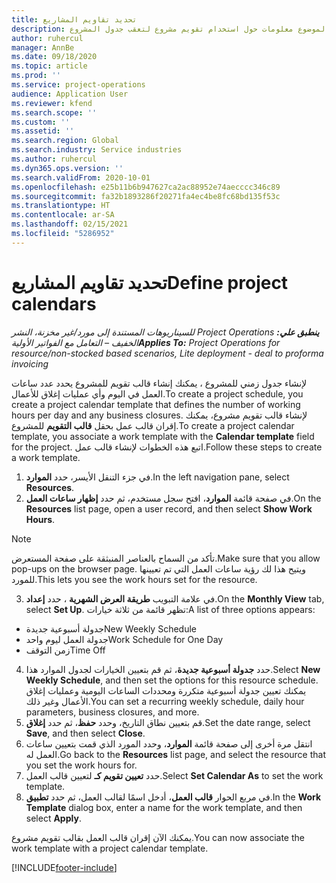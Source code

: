 ```yaml
---
title: تحديد تقاويم المشاريع
description: يقدم هذا الموضوع معلومات حول استخدام تقويم مشروع لتعقب جدول المشروع.
author: ruhercul
manager: AnnBe
ms.date: 09/18/2020
ms.topic: article
ms.prod: ''
ms.service: project-operations
audience: Application User
ms.reviewer: kfend
ms.search.scope: ''
ms.custom: ''
ms.assetid: ''
ms.search.region: Global
ms.search.industry: Service industries
ms.author: ruhercul
ms.dyn365.ops.version: ''
ms.search.validFrom: 2020-10-01
ms.openlocfilehash: e25b11b6b947627ca2ac88952e74aecccc346c89
ms.sourcegitcommit: fa32b1893286f20271fa4ec4be8fc68bd135f53c
ms.translationtype: HT
ms.contentlocale: ar-SA
ms.lasthandoff: 02/15/2021
ms.locfileid: "5286952"
---
```

# <a name="define-project-calendars"></a><span data-ttu-id="40d65-103">تحديد تقاويم المشاريع</span><span class="sxs-lookup"><span data-stu-id="40d65-103">Define project calendars</span></span>

<span data-ttu-id="40d65-104">_**ينطبق علي:** ‏‫Project Operations للسيناريوهات المستندة إلى مورد/غير مخزنة‬، ‏‫النشر الخفيف – التعامل مع الفواتير الأولية‬_</span><span class="sxs-lookup"><span data-stu-id="40d65-104">_**Applies To:** Project Operations for resource/non-stocked based scenarios, Lite deployment - deal to proforma invoicing_</span></span>

<span data-ttu-id="40d65-105">لإنشاء جدول زمني للمشروع ، يمكنك إنشاء قالب تقويم للمشروع يحدد عدد ساعات العمل في اليوم وأي عمليات إغلاق للأعمال.</span><span class="sxs-lookup"><span data-stu-id="40d65-105">To create a project schedule, you create a project calendar template that defines the number of working hours per day and any business closures.</span></span> <span data-ttu-id="40d65-106">لإنشاء قالب تقويم مشروع، يمكنك إقران قالب عمل بحقل **قالب التقويم** للمشروع.</span><span class="sxs-lookup"><span data-stu-id="40d65-106">To create a project calendar template, you associate a work template with the **Calendar template** field for the project.</span></span> <span data-ttu-id="40d65-107">اتبع هذه الخطوات لإنشاء قالب عمل.</span><span class="sxs-lookup"><span data-stu-id="40d65-107">Follow these steps to create a work template.</span></span>

1. <span data-ttu-id="40d65-108">في جزء التنقل الأيسر، حدد **الموارد‬**.</span><span class="sxs-lookup"><span data-stu-id="40d65-108">In the left navigation pane, select **Resources**.</span></span> 
2. <span data-ttu-id="40d65-109">في صفحة قائمة **الموارد**، افتح سجل مستخدم، ثم حدد **إظهار ساعات العمل**.</span><span class="sxs-lookup"><span data-stu-id="40d65-109">On the **Resources** list page, open a user record, and then select **Show Work Hours**.</span></span>

  > [!NOTE]
  > <span data-ttu-id="40d65-110">تأكد من السماح بالعناصر المنبثقة على صفحة المستعرض.</span><span class="sxs-lookup"><span data-stu-id="40d65-110">Make sure that you allow pop-ups on the browser page.</span></span> <span data-ttu-id="40d65-111">ويتيح هذا لك رؤية ساعات العمل التي تم تعيينها للمورد.</span><span class="sxs-lookup"><span data-stu-id="40d65-111">This lets you see the work hours set for the resource.</span></span>
  
3. <span data-ttu-id="40d65-112">في علامة التبويب **طريقة العرض الشهرية** ، حدد **إعداد**.</span><span class="sxs-lookup"><span data-stu-id="40d65-112">On the **Monthly View** tab, select **Set Up**.</span></span> <span data-ttu-id="40d65-113">تظهر قائمة من ثلاثة خيارات:</span><span class="sxs-lookup"><span data-stu-id="40d65-113">A list of three options appears:</span></span> 

  - <span data-ttu-id="40d65-114">جدولة أسبوعية جديدة</span><span class="sxs-lookup"><span data-stu-id="40d65-114">New Weekly Schedule</span></span>
  - <span data-ttu-id="40d65-115">جدولة العمل ليوم واحد</span><span class="sxs-lookup"><span data-stu-id="40d65-115">Work Schedule for One Day</span></span>
  - <span data-ttu-id="40d65-116">زمن التوقف</span><span class="sxs-lookup"><span data-stu-id="40d65-116">Time Off</span></span>

4. <span data-ttu-id="40d65-117">حدد **جدولة أسبوعية جديدة**، ثم قم بتعيين الخيارات لجدول الموارد هذا.</span><span class="sxs-lookup"><span data-stu-id="40d65-117">Select **New Weekly Schedule**, and then set the options for this resource schedule.</span></span> <span data-ttu-id="40d65-118">يمكنك تعيين جدولة أسبوعية متكررة ومحددات الساعات اليومية وعمليات إغلاق الأعمال وغير ذلك.</span><span class="sxs-lookup"><span data-stu-id="40d65-118">You can set a recurring weekly schedule, daily hour parameters, business closures, and more.</span></span>
5. <span data-ttu-id="40d65-119">قم بتعيين نطاق التاريخ، وحدد **حفظ**، ثم حدد **إغلاق**.</span><span class="sxs-lookup"><span data-stu-id="40d65-119">Set the date range, select **Save**, and then select **Close**.</span></span> 
6. <span data-ttu-id="40d65-120">انتقل مرة أخرى إلى صفحة قائمة **الموارد**، وحدد المورد الذي قمت بتعيين ساعات العمل له.</span><span class="sxs-lookup"><span data-stu-id="40d65-120">Go back to the **Resources** list page, and select the resource that you set the work hours for.</span></span> 
7. <span data-ttu-id="40d65-121">حدد **تعيين تقويم كـ** لتعيين قالب العمل.</span><span class="sxs-lookup"><span data-stu-id="40d65-121">Select **Set Calendar As** to set the work template.</span></span> 
8. <span data-ttu-id="40d65-122">في مربع الحوار **قالب العمل**، أدخل اسمًا لقالب العمل، ثم حدد **تطبيق**.</span><span class="sxs-lookup"><span data-stu-id="40d65-122">In the **Work Template** dialog box, enter a name for the work template, and then select **Apply**.</span></span> 

<span data-ttu-id="40d65-123">يمكنك الآن إقران قالب العمل بقالب تقويم مشروع.</span><span class="sxs-lookup"><span data-stu-id="40d65-123">You can now associate the work template with a project calendar template.</span></span>


[!INCLUDE[footer-include](../includes/footer-banner.md)]